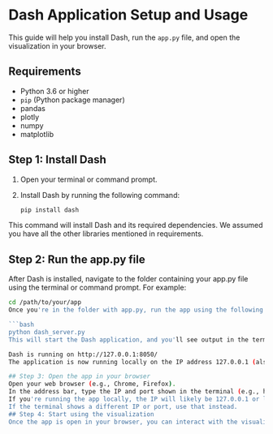 # Dash Application Setup and Usage

This guide will help you install Dash, run the `app.py` file, and open the visualization in your browser.

## Requirements

- Python 3.6 or higher
- `pip` (Python package manager)
- pandas
- plotly
- numpy
- matplotlib
## Step 1: Install Dash

1. Open your terminal or command prompt.
2. Install Dash by running the following command:

   ```bash
   pip install dash
This command will install Dash and its required dependencies. We assumed you have all the other libraries mentioned in requirements.


## Step 2: Run the app.py file
After Dash is installed, navigate to the folder containing your app.py file using the terminal or command prompt. For example:

   ```bash
   cd /path/to/your/app
Once you're in the folder with app.py, run the app using the following command:

   ```bash
   python dash_server.py
This will start the Dash application, and you'll see output in the terminal that looks like:

Dash is running on http://127.0.0.1:8050/
The application is now running locally on the IP address 127.0.0.1 (also known as localhost) and port 8050 by default.

## Step 3: Open the app in your browser
Open your web browser (e.g., Chrome, Firefox).
In the address bar, type the IP and port shown in the terminal (e.g., http://127.0.0.1:8050/) and press Enter.
If you're running the app locally, the IP will likely be 127.0.0.1 or localhost, and the port will be 8050 by default.
If the terminal shows a different IP or port, use that instead.
## Step 4: Start using the visualization
Once the app is open in your browser, you can interact with the visualization and explore the features provided by the Dash app.
